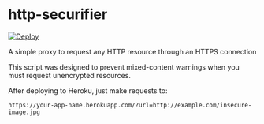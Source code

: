 # http-securifier

[![Deploy](https://www.herokucdn.com/deploy/button.svg)](https://heroku.com/deploy)

A simple proxy to request any HTTP resource through an HTTPS connection

This script was designed to prevent mixed-content warnings when you must request unencrypted resources.

After deploying to Heroku, just make requests to:

`https://your-app-name.herokuapp.com/?url=http://example.com/insecure-image.jpg`
